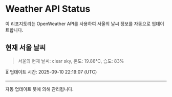 
# Weather API Status

이 리포지토리는 OpenWeather API를 사용하여 서울의 날씨 정보를 자동으로 업데이트합니다.

## 현재 서울 날씨
> 서울의 현재 날씨: clear sky, 온도: 19.88°C, 습도: 83%

⏳ 업데이트 시간: 2025-09-10 22:19:07 (UTC)

---
자동 업데이트 봇에 의해 관리됩니다.

